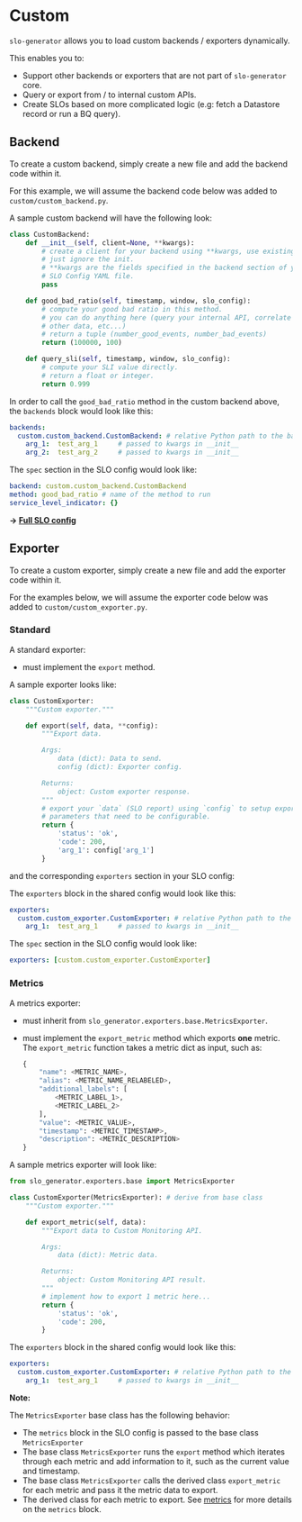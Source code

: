# Custom

`slo-generator` allows you to load custom backends / exporters dynamically.

This enables you to:
* Support other backends or exporters that are not part of `slo-generator` core.
* Query or export from / to internal custom APIs.
* Create SLOs based on more complicated logic (e.g: fetch a Datastore record or run a BQ query).

## Backend

To create a custom backend, simply create a new file and add the backend code
within it.

For this example, we will assume the backend code below was added to
`custom/custom_backend.py`.

A sample custom backend will have the following look:

```py
class CustomBackend:
    def __init__(self, client=None, **kwargs):
        # create a client for your backend using **kwargs, use existing one, or
        # just ignore the init.
        # **kwargs are the fields specified in the backend section of your
        # SLO Config YAML file.
        pass

    def good_bad_ratio(self, timestamp, window, slo_config):
        # compute your good bad ratio in this method.
        # you can do anything here (query your internal API, correlate with
        # other data, etc...)
        # return a tuple (number_good_events, number_bad_events)
        return (100000, 100)

    def query_sli(self, timestamp, window, slo_config):
        # compute your SLI value directly.
        # return a float or integer.
        return 0.999
```


In order to call the `good_bad_ratio` method in the custom backend above, the
`backends` block would look like this:

```yaml
backends:
  custom.custom_backend.CustomBackend: # relative Python path to the backend. Make sure  __init__.py is created in subdirectories for this to work.
    arg_1:  test_arg_1     # passed to kwargs in __init__
    arg_2:  test_arg_2     # passed to kwargs in __init__
```

The `spec` section in the SLO config would look like:
```yaml
backend: custom.custom_backend.CustomBackend
method: good_bad_ratio # name of the method to run
service_level_indicator: {}
```

**&rightarrow; [Full SLO config](../../samples/custom/slo_custom_app_availability_ratio.yaml)**

## Exporter

To create a custom exporter, simply create a new file and add the exporter code
within it.

For the examples below, we will assume the exporter code below was added to
`custom/custom_exporter.py`.

### Standard

A standard exporter:
* must implement the `export` method.

A sample exporter looks like:
```py
class CustomExporter:
    """Custom exporter."""

    def export(self, data, **config):
        """Export data.

        Args:
            data (dict): Data to send.
            config (dict): Exporter config.

        Returns:
            object: Custom exporter response.
        """
        # export your `data` (SLO report) using `config` to setup export
        # parameters that need to be configurable.
        return {
            'status': 'ok',
            'code': 200,
            'arg_1': config['arg_1']
        }
```

and the corresponding `exporters` section in your SLO config:

The `exporters` block in the shared config would look like this:

```yaml
exporters:
  custom.custom_exporter.CustomExporter: # relative Python path to the backend. Make sure  __init__.py is created in subdirectories for this to work.
    arg_1:  test_arg_1     # passed to kwargs in __init__
```

The `spec` section in the SLO config would look like:
```yaml
exporters: [custom.custom_exporter.CustomExporter]
```

### Metrics

A metrics exporter:

* must inherit from `slo_generator.exporters.base.MetricsExporter`.
* must implement the `export_metric` method which exports **one** metric.
The `export_metric` function takes a metric dict as input, such as:

    ```py
    {
        "name": <METRIC_NAME>,
        "alias": <METRIC_NAME_RELABELED>,
        "additional_labels": [
            <METRIC_LABEL_1>,
            <METRIC_LABEL_2>
        ],
        "value": <METRIC_VALUE>,
        "timestamp": <METRIC_TIMESTAMP>,
        "description": <METRIC_DESCRIPTION>
    }
    ```



A sample metrics exporter will look like:

```py
from slo_generator.exporters.base import MetricsExporter

class CustomExporter(MetricsExporter): # derive from base class
    """Custom exporter."""

    def export_metric(self, data):
        """Export data to Custom Monitoring API.

        Args:
            data (dict): Metric data.

        Returns:
            object: Custom Monitoring API result.
        """
        # implement how to export 1 metric here...
        return {
            'status': 'ok',
            'code': 200,
        }
```

The `exporters` block in the shared config would look like this:

```yaml
exporters:
  custom.custom_exporter.CustomExporter: # relative Python path to the backend. Make sure  __init__.py is created in subdirectories for this to work.
    arg_1:  test_arg_1     # passed to kwargs in __init__
```

**Note:**

The `MetricsExporter` base class has the following behavior:
* The `metrics` block in the SLO config is passed to the base class `MetricsExporter`
* The base class `MetricsExporter` runs the `export` method which iterates through each metric and add information to it, such as the current value and timestamp.
* The base class `MetricsExporter` calls the derived class `export_metric` for each metric and pass it the metric data to export.
* The derived class for each metric to export. See [metrics](../shared/metrics.md) for more details on the `metrics` block.
